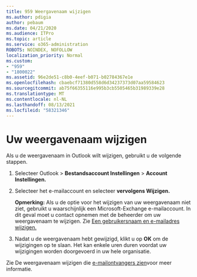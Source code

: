 ```yaml
---
title: 959 Weergavenaam wijzigen
ms.author: pdigia
author: pebaum
ms.date: 04/21/2020
ms.audience: ITPro
ms.topic: article
ms.service: o365-administration
ROBOTS: NOINDEX, NOFOLLOW
localization_priority: Normal
ms.custom:
- "959"
- "1800022"
ms.assetid: 96e2de51-c8b0-4eef-b071-b02784367e1e
ms.openlocfilehash: cbaebcf71380d558d6d34237373d07aa59584623
ms.sourcegitcommit: ab75f66355116e995b3cb5505465b31989339e28
ms.translationtype: MT
ms.contentlocale: nl-NL
ms.lasthandoff: 08/13/2021
ms.locfileid: "58321346"
---
```

# <a name="change-your-display-name"></a>Uw weergavenaam wijzigen
  
Als u de weergavenaam in Outlook wilt wijzigen, gebruikt u de volgende stappen.
  
1. Selecteer Outlook  \> **Bestandsaccount Instellingen** \> **Account Instellingen.**

2. Selecteer het e-mailaccount en selecteer **vervolgens Wijzigen.**

    **Opmerking:** Als u de optie voor het wijzigen van uw weergavenaam niet ziet, gebruikt u waarschijnlijk een Microsoft-Exchange e-mailaccount. In dit geval moet u contact opnemen met de beheerder om uw weergavenaam te wijzigen. Zie [Een gebruikersnaam en e-mailadres wijzigen.](https://docs.microsoft.com/microsoft-365/admin/add-users/change-a-user-name-and-email-address)
  
3. Nadat u de weergavenaam hebt gewijzigd, klikt u op **OK** om de wijzigingen op te slaan. Het kan enkele uren duren voordat uw wijzigingen worden doorgevoerd in uw hele organisatie.

Zie De weergavenaam wijzigen die [e-mailontvangers zien](https://support.office.com/article/2b53331a-ba2a-4803-88dc-ac9fe376c8a9.aspx)voor meer informatie.
  